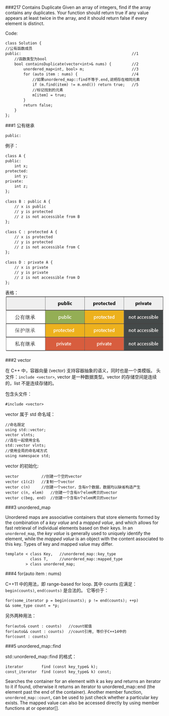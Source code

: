###217 Contains Duplicate
Given an array of integers, find if the array contains any duplicates. Your function should return true if any value appears at least twice in the array, and it should return false if every element is distinct.

Code:

	class Solution {
	//公有函数成员
	public:													//1
		//函数类型为bool
    	bool containsDuplicate(vector<int>& nums) {			//2
        	unordered_map<int, bool> m;						//3
        	for (auto item : nums) {						//4
        		//如果unordered_map::find不等于.end,说明存在相同元素
            	if (m.find(item) != m.end()) return true;	//5
            	//标记找到的元素
            	m[item] = true;
        	}
        	return false;
    	}
	};

###1 公有继承

	public:

例子：

	class A {
	public:
	    int x;
	protected:
	    int y;
	private:
	    int z;
	};

	class B : public A {
	    // x is public
	    // y is protected
	    // z is not accessible from B
	};

	class C : protected A {
	    // x is protected
	    // y is protected
	    // z is not accessible from C
	};

	class D : private A {
	    // x is private
	    // y is private
	    // z is not accessible from D
	};

表格：
![img](public.png)</br>

###2 vector<int>

在 C++ 中，容器向量 (vector) 支持容器抽象的语义，同时也是一个类模版。
头文件：`include <vector>`, vector<int> 是一种数据类型。vector 的存储空间是连续的，list 不是连续存储的。

包含头文件：

	#include <vector>

vector 属于 std 命名域：

	//命名限定
	using std::vector;
	vector vlnts;
	//连在一起使用全名
	std::vector vlnts;
	//使用全局的命名域方式
	using namespace std;

vector 的初始化:

	vector			//创建一个空的vector
	vector c1(c2)	//复制一个vector
	vector c(n)		//创建一个vector，含有n个数据，数据均以缺省构造产生
	vector c(n, elem)	//创建一个含有n个elem拷贝的vector
	vector c(beg, end)	//创建一个含有n个elem拷贝的vector

###3 unordered_map

Unordered maps are associative containers that store elements formed by the combination of a _key value_ and a _mapped value_, and which allows for fast retrieval of individual elements based on their keys.
In an `unordered_map`, the _key value_ is generally used to uniquely identify the element, while the _mapped value_ is an object with the content associated to this key. Types of key and mapped value may differ.

	template < class Key,	//unordered_map::key_type
			   class T,		//unordered_map::mapped_type
			 > class unordered_map;

###4 for(auto item : nums)

C++11 中的用法，即 range-based for loop. 其中 counts 应满足：`begin(counts)`, `end(counts)` 是合法的。
它等价于：

	for(some_iterator p = begin(counts); p != end(counts); ++p)
	&& some_type count = *p;

另外两种用法：

	for(auto& count : counts)	//count赋值
	for(auto&& count : counts)	//count引用, 等价于C++14中的
	for(count : counts)

###5 unordered_map::find

std::unordered_map::find 的格式：
	
	iterator 		find (const key_type& k);
	const_iterator	find (const key_type& k) const;

Searches the container for an element with _k_ as key and returns an iterator to it if found, otherwise it returns an iterator to unordered_map::end (the element past the end of the container).
Another member function, `unordered_map::count`, can be used to just check whether a particular key exists.
The mapped value can also be accessed directly by using member functions at or operator[].